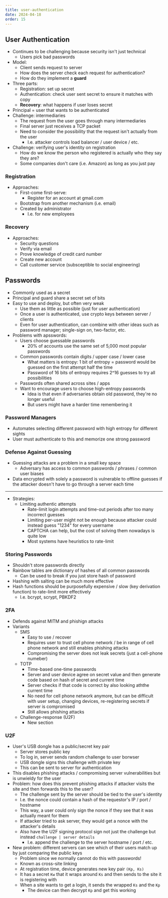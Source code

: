 ```yaml
---
title: user-authentication
date: 2024-04-18
order: 15
---
```


## User Authentication

- Continues to be challenging because security isn't just technical
  - Users pick bad passwords
- Model:
  - Client sends request to server
  - How does the server check each request for authentication?
  - How do they implement a **guard**
- Three parts:
  - Registration: set up secret
  - Authentication: check user sent secret to ensure it matches with copy
  - **Recovery**: what happens if user loses secret
- Principal = user that wants to be authenticated
- Challenge: intermediaries
  - The request from the user goes through many intermediaries
  - Final server just receives a TCP packet
  - Need to consider the possibility that the request isn't actually from the user
    - I.e. attacker controls load balancer / user device / etc.
- Challenge: verifying user's identity on registration
  - How do we know the person who registered is actually who they say they are?
  - Some companies don't care (i.e. Amazon) as long as you just pay

### Registration

- Approaches:
  - First-come first-serve:
    - Register for an account at gmail.com
  - Bootstrap from another mechanism (i.e. email)
  - Created by administrator
    - I.e. for new employees

### Recovery

- Approaches:
  - Security questions
  - Verify via email
  - Prove knowledge of credit card number
  - Create new account
  - Call customer service (subsceptible to social engineering)

## Passwords

- Commonly used as a secret
- Principal and guard share a secret set of bits
- Easy to use and deploy, but often very weak
  - Use them as little as possible (just for user authentication)
  - Once a user is authenticated, use crypto keys between server / clients
  - Even for user authentication, can combine with other ideas such as password manager; single-sign on, two-factor, etc.
- Problems with apsswords:
  - Users choose guessable passwords
    - 20% of accounts use the same set of 5,000 most popular passwords
  - Common passwords contain digits / upper case / lower case
    - What matters is entropy: 1 bit of entropy = password would be guessed on the first attempt half the time
    - Password of 16 bits of entropy requires 2^16 guesses to try all possibilities
  - Passwords often shared across sites / apps
  - Want to encourage users to choose high-entropy passwords
    - Idea is that even if adversaries obtain old password, they're no longer useful
    - But users might have a harder time remembering it

### Password Managers

- Automates selecting different password with high entropy for different sights
- User must authenticate to this and memorize one strong password

### Defense Against Guessing

- Guessing attacks are a problem in a small key space
  - Adversary has access to common passwords / phrases / common user biases
- Data encrypted with solely a password is vulnerable to offline guesses if the attacker doesn't have to go through a server each time

---

- Strategies:
  - Limiting authentic attempts
    - Rate-limit login attempts and time-out periods after too many incorrect guesses
    - Limiting per-user might not be enough because attacker could instead guess "1234" for every username
    - CAPTCHA can help, but the cost of solving them nowadays is quite low
    - Most systems have heuristics to rate-limit

### Storing Passwords

- Shouldn't store passwords directly
- Rainbow tables are dictionary of hashes of all common passwords
  - Can be used to break if you just store hash of password
- Hashing with salting can be much more effective
- Hash functions should be purposefully expensive / slow (key derivation function) to rate-limit more effectively
  - I.e. bcrypt, scrypt, PBKDF2

### 2FA

- Defends against MITM and phishign attacks
- Variants
  - SMS
    - Easy to use / recover
    - Requires user to trust cell phone network / be in range of cell phone network and still enables phishing attacks
    - Compromising the server does not leak secrets (just a cell-phone numeber)
  - TOTP
    - Time-based one-time passwords
    - Server and user device agree on secret value and then generate code based on hash of secret and current time
    - Server checks if that code is correct by also looking aththe current time
    - No need for cell phone network anymore, but can be difficult with user setup, changing devices, re-registering secrets if server is compromised
    - Still allows phishing attacks
  - Challenge-response (U2F)
    - New section

### U2F

- User's USB dongle has a public/secret key pair
  - Server stores public key
  - To log in, server sends random challenge to user borwser
  - USB dongle signs this challenge with private key
  - This can be sent to server for authentication
- This disables phishing attacks / compromising server vulnerabilities but is unwieldy for the user
- Problem: how does this prevent phishing attacks if attacker visits the site and then forwards this to the user?
  - The challenge sent by the server should be tied to the user's identity
  - I.e. the nonce could contain a hash of the requestor's IP / port / hostname
  - This way, a user could only sign the nonce if they see that it was actually meant for them
  - If attacker tried to ask server, they would get a nonce with the attacker's details
  - Also have the U2F signing protocol sign not just the challenge but instead `challenge | server details`
    - I.e. append the challenge to the server hostname / port / etc.
- New problem: different servers can see which of their users match up by just comparing the public keys
  - Problem since we normally cannot do this with passwords!
  - Known as cross-site linking
  - At registration time, device generates new key pair `(Kp, Ks)`
  - It has a secret `Kw` that it wraps around `Ks` and then sends to the site it is registering with
  - When a site wants to get a login, it sends the wrapped `Ks` and the `Kp`
    - The device can then decrypt `Kp` and get this working
